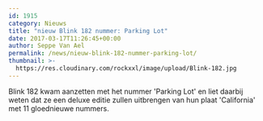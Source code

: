 ```yaml
---
id: 1915
category: Nieuws
title: "nieuw Blink 182 nummer: Parking Lot"
date: 2017-03-17T11:26:45+00:00
author: Seppe Van Ael
permalink: /news/nieuw-blink-182-nummer-parking-lot/
thumbnail: >-
  https://res.cloudinary.com/rockxxl/image/upload/Blink-182.jpg
---
```

Blink 182 kwam aanzetten met het nummer 'Parking Lot' en liet daarbij weten dat ze een deluxe editie zullen uitbrengen van hun plaat 'California' met 11 gloednieuwe nummers.
